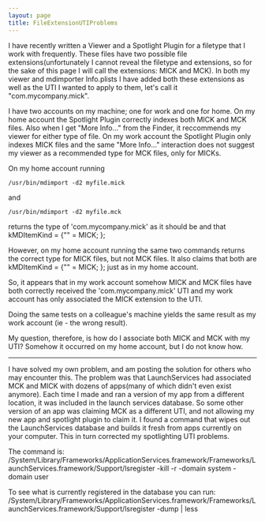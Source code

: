 ```yaml
---
layout: page
title: FileExtensionUTIProblems
---
```


I have recently written a Viewer and a Spotlight Plugin for a filetype that I work with frequently.  These files have two possible file extensions(unfortunately I cannot reveal the filetype and extensions, so for the sake of this page I will call the extensions: MICK and MCK).  In both my viewer and mdimporter Info.plists I have added both these extensions as well as the UTI I wanted to apply to them, let's call it "com.mycompany.mick".

I have two accounts on my machine; one for work and one for home.  On my home account the Spotlight Plugin correctly indexes both MICK and MCK files.  Also when I get "More Info..." from the Finder, it reccommends my viewer for either type of file.  On my work account the Spotlight Plugin only indexes MICK files and the same "More Info..." interaction does not suggest my viewer as a recommended type for MCK files, only for MICKs.

On my home account running 

    /usr/bin/mdimport -d2 myfile.mick

and

    /usr/bin/mdimport -d2 myfile.mck

returns the type of 'com.mycompany.mick' as it should be and that kMDItemKind = {"" = MICK; };

However, on my home account running the same two commands returns the correct type for MICK files, but not MCK files.  It also claims that both are kMDItemKind = {"" = MICK; }; just as in my home account.

So, it appears that in my work account somehow MICK and MCK files have both correctly received the 'com.mycompany.mick' UTI and my work account has only associated the MICK extension to the UTI.

Doing the same tests on a colleague's machine yields the same result as my work account (ie - the wrong result).

My question, therefore, is how do I associate both MICK and MCK with my UTI?  Somehow it occurred on my home account, but I do not know how.

----

I have solved my own problem, and am posting the solution for others who may encounter this.  The problem was that LaunchServices had associated MCK and MICK with dozens of apps(many of which didn't even exist anymore).  Each time I made and ran a version of my app from a different location, it was included in the launch services database.  So some other version of an app was claiming MCK as a different UTI, and not allowing my new app and spotlight plugin to claim it.  I found a command that wipes out the LaunchServices database and builds it fresh from apps currently on your computer.  This in turn corrected my spotlighting UTI problems. 

The command is: 
    /System/Library/Frameworks/ApplicationServices.framework/Frameworks/LaunchServices.framework/Support/lsregister -kill -r -domain system -domain user 

To see what is currently registered in the database you can run: 
    /System/Library/Frameworks/ApplicationServices.framework/Frameworks/LaunchServices.framework/Support/lsregister -dump | less

